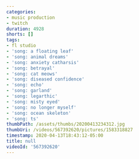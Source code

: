 ```yaml
---
categories:
- music production
- twitch
duration: 4928
shorts: []
tags:
- fl studio
- 'song: a floating leaf'
- 'song: animal dreams'
- 'song: anxiety catharsis'
- 'song: betrayal'
- 'song: cat meows'
- 'song: diseased confidence'
- 'song: echo'
- 'song: garland'
- 'song: legarthic'
- 'song: misty eyed'
- 'song: no longer myself'
- 'song: ocean skeleton'
- 'song: ts'
thumbPath: /assets/thumbs/20200413234312.jpg
thumbUri: /videos/567392620/pictures/1583318827
timestamp: 2020-04-13T18:43:12-05:00
title: null
videoId: '567392620'
---
```


